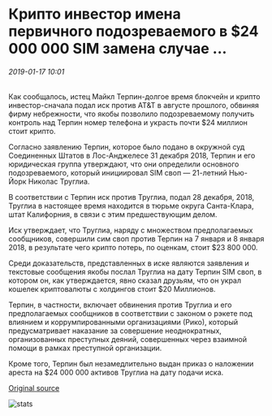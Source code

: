 # Крипто инвестор имена первичного подозреваемого в $24 000 000 SIM замена случае ...

###### 2019-01-17 10:01

Как сообщалось, истец Майкл Терпин-долгое время блокчейн и крипто инвестор-сначала подал иск против AT&T в августе прошлого, обвиняя фирму небрежности, что якобы позволило подозреваемому получить контроль над Терпин номер телефона и украсть почти $24 миллион стоит крипто.

Согласно заявлению Терпин, которое было подано в окружной суд Соединенных Штатов в Лос-Анджелесе 31 декабря 2018, Терпин и его юридическая группа утверждают, что они определили основного подозреваемого, который инициировал SIM своп — 21-летний Нью-Йорк Николас Труглиа.

В соответствии с Терпин иск против Труглиа, подал 28 декабря, 2018, Труглиа в настоящее время находится в тюрьме округа Санта-Клара, штат Калифорния, в связи с этим предшествующим делом.

Иск утверждает, что Труглиа, наряду с множеством предполагаемых сообщников, совершили сим своп против Терпин на 7 января и 8 января 2018, в результате чего крипто потерь, по оценкам, стоит $23 800 000.

Среди доказательств, представленных в иске являются заявления и текстовые сообщения якобы послал Труглиа на дату Терпин SIM своп, в котором он, как утверждается, явно сказал друзьям, что он украл кошелек криптовалюты с холдингов стоит $20 Миллионов.

Терпин, в частности, включает обвинения против Труглиа и его предполагаемых сообщников в соответствии с законом о рэкете под влиянием и коррумпированными организациями (Рико), который предусматривает наказание за совершение неоднократных, организованных преступных деяний, совершенных через взаимной помощи в рамках преступной организации.

Кроме того, Терпин был незамедлительно выдан приказ о наложении ареста на $24 000 000 активов Труглиа на дату подачи иска.

[Original source](https://cointelegraph.com/news/crypto-investor-names-primary-suspect-in-24-million-sim-swapping-case)

![stats](https://c.statcounter.com/11760860/0/a89fa40b/1/ "stats")